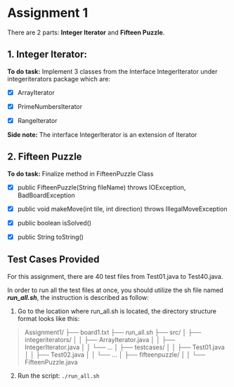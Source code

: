 # Assignment 1
There are 2 parts: **Integer Iterator** and **Fifteen Puzzle**.

## 1. Integer Iterator:
**To do task:** Implement 3 classes from the Interface IntegerIterator under integeriterators package which are:

* [x] ArrayIterator

* [x] PrimeNumbersIterator

* [x] RangeIterator

**Side note:** The interface IntegerIterator is an extension of Iterator<Integer>

## 2. Fifteen Puzzle
**To do task:** Finalize method in FifteenPuzzle Class

* [x] public FifteenPuzzle(String fileName) throws IOException, BadBoardException

* [x] public void makeMove(int tile, int direction) throws IllegalMoveException

* [x] public boolean isSolved() 

* [x] public String toString()

## Test Cases Provided
For this assignment, there are 40 test files from Test01.java to Test40.java.

In order to run all the test files at once, you should utilize the sh file named **_run_all.sh_**, the instruction is described as follow:
1. Go to the location where run_all.sh is located, the directory structure format looks like this:
> Assignment1/
├── board1.txt
├── run_all.sh
├── src/
│   ├── integeriterators/
│   │   ├── ArrayIterator.java
│   │   ├── IntegerIterator.java
│   │   └── ...
│   ├── testcases/
│   │   ├── Test01.java
│   │   ├── Test02.java
│   │   └── ...
│   ├── fifteenpuzzle/
│   │   └── FifteenPuzzle.java
2. Run the script:
`./run_all.sh`